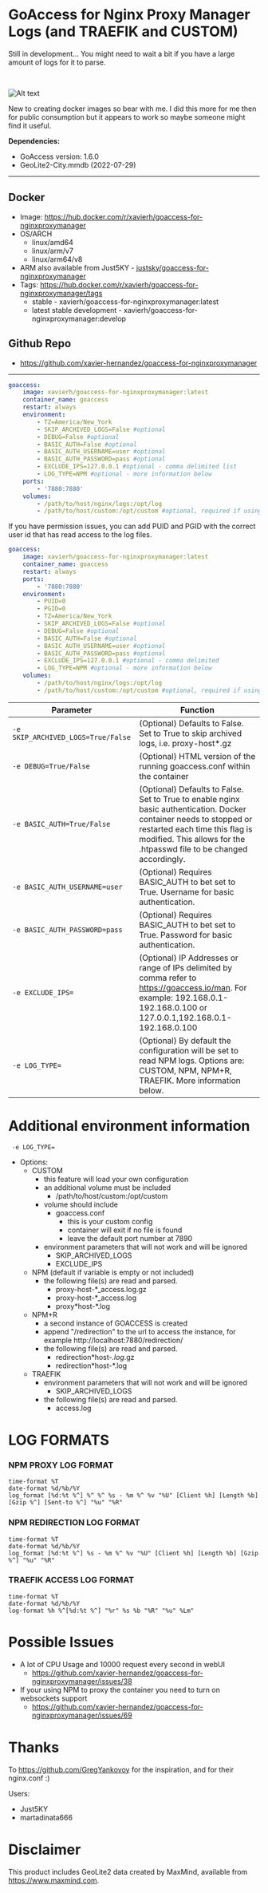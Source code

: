 # GoAccess for Nginx Proxy Manager Logs (and TRAEFIK and CUSTOM)

Still in development... You might need to wait a bit if you have a large amount of logs for it to parse.

<br>

![Alt text](https://i.ibb.co/fNj9Dcy/goaccess1.jpg "GoAccess Dashboard")

New to creating docker images so bear with me. I did this more for me then for public consumption but it appears to work so maybe someone might find it useful.


**Dependencies:**
- GoAccess version: 1.6.0 
- GeoLite2-City.mmdb  (2022-07-29)

---

## **Docker**
- Image: https://hub.docker.com/r/xavierh/goaccess-for-nginxproxymanager
- OS/ARCH
  - linux/amd64
  - linux/arm/v7
  - linux/arm64/v8
- ARM also available from Just5KY - [justsky/goaccess-for-nginxproxymanager](https://hub.docker.com/r/justsky/goaccess-for-nginxproxymanager)
- Tags: https://hub.docker.com/r/xavierh/goaccess-for-nginxproxymanager/tags
  - stable - xavierh/goaccess-for-nginxproxymanager:latest
  - latest stable development - xavierh/goaccess-for-nginxproxymanager:develop


## **Github Repo**   
- https://github.com/xavier-hernandez/goaccess-for-nginxproxymanager

---


```yml
goaccess:
    image: xavierh/goaccess-for-nginxproxymanager:latest
    container_name: goaccess
    restart: always
    environment:
        - TZ=America/New_York
        - SKIP_ARCHIVED_LOGS=False #optional
        - DEBUG=False #optional
        - BASIC_AUTH=False #optional
        - BASIC_AUTH_USERNAME=user #optional
        - BASIC_AUTH_PASSWORD=pass #optional
        - EXCLUDE_IPS=127.0.0.1 #optional - comma delimited list    
        - LOG_TYPE=NPM #optional - more information below            
    ports:
        - '7880:7880'
    volumes:
        - /path/to/host/nginx/logs:/opt/log
        - /path/to/host/custom:/opt/custom #optional, required if using log_type = CUSTOM
```
If you have permission issues, you can add PUID and PGID with the correct user id that has read access to the log files.
```yml
goaccess:
    image: xavierh/goaccess-for-nginxproxymanager:latest
    container_name: goaccess
    restart: always
    ports:
        - '7880:7880'
    environment:
        - PUID=0
        - PGID=0
        - TZ=America/New_York        
        - SKIP_ARCHIVED_LOGS=False #optional
        - DEBUG=False #optional
        - BASIC_AUTH=False #optional
        - BASIC_AUTH_USERNAME=user #optional
        - BASIC_AUTH_PASSWORD=pass #optional   
        - EXCLUDE_IPS=127.0.0.1 #optional - comma delimited 
        - LOG_TYPE=NPM #optional - more information below
    volumes:
        - /path/to/host/nginx/logs:/opt/log
        - /path/to/host/custom:/opt/custom #optional, required if using log_type = CUSTOM
```

| Parameter | Function |
|-----------|----------|
| `-e SKIP_ARCHIVED_LOGS=True/False`         |   (Optional) Defaults to False. Set to True to skip archived logs, i.e. proxy-host*.gz     |
| `-e DEBUG=True/False`         |   (Optional) HTML version of the running goaccess.conf within the container     |
| `-e BASIC_AUTH=True/False`         |   (Optional) Defaults to False. Set to True to enable nginx basic authentication.  Docker container needs to stopped or restarted each time this flag is modified. This allows for the .htpasswd file to be changed accordingly.   |
| `-e BASIC_AUTH_USERNAME=user`         |   (Optional) Requires BASIC_AUTH to bet set to True.  Username for basic authentication.     |
| `-e BASIC_AUTH_PASSWORD=pass`         |   (Optional) Requires BASIC_AUTH to bet set to True.  Password for basic authentication.     |
| `-e EXCLUDE_IPS=`         |   (Optional) IP Addresses or range of IPs delimited by comma refer to https://goaccess.io/man. For example: 192.168.0.1-192.168.0.100 or 127.0.0.1,192.168.0.1-192.168.0.100   |
| `-e LOG_TYPE=`         |   (Optional) By default the configuration will be set to read NPM logs. Options are: CUSTOM, NPM, NPM+R, TRAEFIK. More information below.|

# **Additional environment information**  
` -e LOG_TYPE=`  
- Options:
  - CUSTOM
    - this feature will load your own configuration
    - an additional volume must be included
      - /path/to/host/custom:/opt/custom
    - volume should include
        - goaccess.conf
          - this is your custom config
          - container will exit if no file is found
          - leave the default port number at 7890
    - environment parameters that will not work and will be ignored
      - SKIP_ARCHIVED_LOGS
      - EXCLUDE_IPS
  - NPM (default if variable is empty or not included)
    - the following file(s) are read and parsed.
      - proxy-host-*_access.log.gz
      - proxy-host-*_access.log
      - proxy\*host-*.log
  - NPM+R
    - a second instance of GOACCESS is created
    - append "/redirection" to the url to access the instance, for example http://localhost:7880/redirection/
    - the following file(s) are read and parsed.
      - redirection\*host-*.log*.gz
      - redirection\*host-*.log
  - TRAEFIK
    - environment parameters that will not work and will be ignored
      - SKIP_ARCHIVED_LOGS
    - the following file(s) are read and parsed.
      - access.log


# **LOG FORMATS**
### NPM PROXY LOG FORMAT
```
time-format %T
date-format %d/%b/%Y
log_format [%d:%t %^] %^ %^ %s - %m %^ %v "%U" [Client %h] [Length %b] [Gzip %^] [Sent-to %^] "%u" "%R"
```

### NPM REDIRECTION LOG FORMAT
```
time-format %T
date-format %d/%b/%Y
log_format [%d:%t %^] %s - %m %^ %v "%U" [Client %h] [Length %b] [Gzip %^] "%u" "%R"
```
### TRAEFIK ACCESS LOG FORMAT
```
time-format %T
date-format %d/%b/%Y
log-format %h %^[%d:%t %^] "%r" %s %b "%R" "%u" %Lm"
```

# **Possible Issues** 
- A lot of CPU Usage and 10000 request every second in webUI
  - https://github.com/xavier-hernandez/goaccess-for-nginxproxymanager/issues/38
- If your using NPM to proxy the container you need to turn on websockets support
  - https://github.com/xavier-hernandez/goaccess-for-nginxproxymanager/issues/69

# **Thanks**
To https://github.com/GregYankovoy for the inspiration, and for their nginx.conf :)

Users:
- Just5KY
- martadinata666 

# **Disclaimer** 
This product includes GeoLite2 data created by MaxMind, available from
<a href="https://www.maxmind.com">https://www.maxmind.com</a>.
